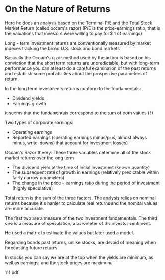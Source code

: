 # On the Nature of Returns

Here he does an analysis based on the Terminal P/E and the Total Stock Market Return (called occam's razor) (P/E is the price-earnings ratio, that is the valuations that investors were willing to pay for $ 1 of earnings)

Long - term investment returns are conventionally measured by market indexes tracking the broad U.S. stock and bond markets

Basically the Occam's razor method used by the author is based on his conviction that the short term returns are unpredictable, but with long-term performance you can at least do a careful examination of the past returns and establish some probabilities about the prospective parameters of return.

In the long term investments returns conform to the fundamentals:

* Dividend yields
* Earnings growth

It seems that the fundamentals correspond to the sum of both values (?)

Two types of corporate earnings:

* Operating earnings
* Reported earnings (operating earnings minus/plus, almost always minus, write-downs) that account for investment losses)

Occam's Razor theory: These three variables determine all of the stock market returns over the long term

* The dividend yield at the time of initial investment (known quantity)
* The subsequent rate of growth in earnings (relatively predictable within fairly narrow parameters)
* The change in the price – earnings ratio during the period of investment (highly speculative)

Total return is the sum of the three factors. The analysis relies on nominal returns because it's harder to calculate real returns and the nomital values are more accurate.

The first two are a measure of the two investment fundamentals. The third one is a measure of speculation, a barometer of the investor sentiment.

He used a matrix to estimate the values but later used a model.

Regarding bonds past returns, unlike stocks, are devoid of meaning when forecasting future returns.

In stocks you can say we are at the top when the yields are minimum, as well as earnings, and the stock prices are maximum.

111 pdf
